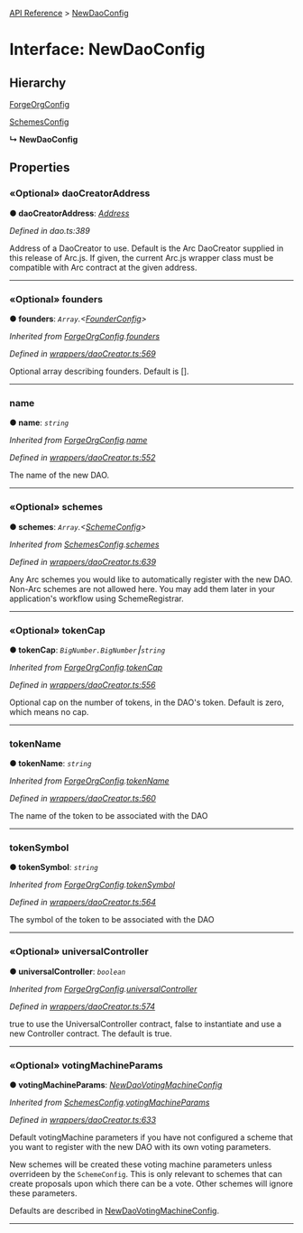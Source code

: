 [API Reference](../README.md) > [NewDaoConfig](../interfaces/NewDaoConfig.md)



# Interface: NewDaoConfig

## Hierarchy


 [ForgeOrgConfig](ForgeOrgConfig.md)




 [SchemesConfig](SchemesConfig.md)

**↳ NewDaoConfig**








## Properties
<a id="daoCreatorAddress"></a>

### «Optional» daoCreatorAddress

**●  daoCreatorAddress**:  *[Address](../#Address)* 

*Defined in dao.ts:389*



Address of a DaoCreator to use. Default is the Arc DaoCreator supplied in this release of Arc.js. If given, the current Arc.js wrapper class must be compatible with Arc contract at the given address.




___

<a id="founders"></a>

### «Optional» founders

**●  founders**:  *`Array`.<[FounderConfig](FounderConfig.md)>* 

*Inherited from [ForgeOrgConfig](ForgeOrgConfig.md).[founders](ForgeOrgConfig.md#founders)*

*Defined in [wrappers/daoCreator.ts:569](https://github.com/daostack/arc.js/blob/f343aa24/lib/wrappers/daoCreator.ts#L569)*



Optional array describing founders. Default is [].




___

<a id="name"></a>

###  name

**●  name**:  *`string`* 

*Inherited from [ForgeOrgConfig](ForgeOrgConfig.md).[name](ForgeOrgConfig.md#name)*

*Defined in [wrappers/daoCreator.ts:552](https://github.com/daostack/arc.js/blob/f343aa24/lib/wrappers/daoCreator.ts#L552)*



The name of the new DAO.




___

<a id="schemes"></a>

### «Optional» schemes

**●  schemes**:  *`Array`.<[SchemeConfig](SchemeConfig.md)>* 

*Inherited from [SchemesConfig](SchemesConfig.md).[schemes](SchemesConfig.md#schemes)*

*Defined in [wrappers/daoCreator.ts:639](https://github.com/daostack/arc.js/blob/f343aa24/lib/wrappers/daoCreator.ts#L639)*



Any Arc schemes you would like to automatically register with the new DAO. Non-Arc schemes are not allowed here. You may add them later in your application's workflow using SchemeRegistrar.




___

<a id="tokenCap"></a>

### «Optional» tokenCap

**●  tokenCap**:  *`BigNumber.BigNumber`⎮`string`* 

*Inherited from [ForgeOrgConfig](ForgeOrgConfig.md).[tokenCap](ForgeOrgConfig.md#tokenCap)*

*Defined in [wrappers/daoCreator.ts:556](https://github.com/daostack/arc.js/blob/f343aa24/lib/wrappers/daoCreator.ts#L556)*



Optional cap on the number of tokens, in the DAO's token. Default is zero, which means no cap.




___

<a id="tokenName"></a>

###  tokenName

**●  tokenName**:  *`string`* 

*Inherited from [ForgeOrgConfig](ForgeOrgConfig.md).[tokenName](ForgeOrgConfig.md#tokenName)*

*Defined in [wrappers/daoCreator.ts:560](https://github.com/daostack/arc.js/blob/f343aa24/lib/wrappers/daoCreator.ts#L560)*



The name of the token to be associated with the DAO




___

<a id="tokenSymbol"></a>

###  tokenSymbol

**●  tokenSymbol**:  *`string`* 

*Inherited from [ForgeOrgConfig](ForgeOrgConfig.md).[tokenSymbol](ForgeOrgConfig.md#tokenSymbol)*

*Defined in [wrappers/daoCreator.ts:564](https://github.com/daostack/arc.js/blob/f343aa24/lib/wrappers/daoCreator.ts#L564)*



The symbol of the token to be associated with the DAO




___

<a id="universalController"></a>

### «Optional» universalController

**●  universalController**:  *`boolean`* 

*Inherited from [ForgeOrgConfig](ForgeOrgConfig.md).[universalController](ForgeOrgConfig.md#universalController)*

*Defined in [wrappers/daoCreator.ts:574](https://github.com/daostack/arc.js/blob/f343aa24/lib/wrappers/daoCreator.ts#L574)*



true to use the UniversalController contract, false to instantiate and use a new Controller contract. The default is true.




___

<a id="votingMachineParams"></a>

### «Optional» votingMachineParams

**●  votingMachineParams**:  *[NewDaoVotingMachineConfig](NewDaoVotingMachineConfig.md)* 

*Inherited from [SchemesConfig](SchemesConfig.md).[votingMachineParams](SchemesConfig.md#votingMachineParams)*

*Defined in [wrappers/daoCreator.ts:633](https://github.com/daostack/arc.js/blob/f343aa24/lib/wrappers/daoCreator.ts#L633)*



Default votingMachine parameters if you have not configured a scheme that you want to register with the new DAO with its own voting parameters.

New schemes will be created these voting machine parameters unless overrideen by the `SchemeConfig`. This is only relevant to schemes that can create proposals upon which there can be a vote. Other schemes will ignore these parameters.

Defaults are described in [NewDaoVotingMachineConfig](NewDaoVotingMachineConfig.md).




___


